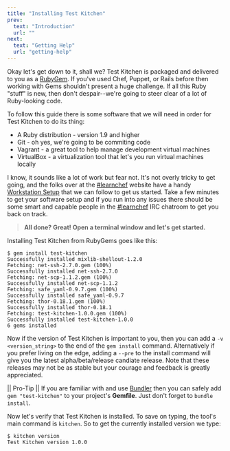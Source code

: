 ```yaml
---
title: "Installing Test Kitchen"
prev:
  text: "Introduction"
  url: ""
next:
  text: "Getting Help"
  url: "getting-help"
---
```


Okay let's get down to it, shall we? Test Kitchen is packaged and delivered to you as a [RubyGem](http://guides.rubygems.org/what-is-a-gem/). If you've used Chef, Puppet, or Rails before then working with Gems shouldn't present a huge challenge. If all this Ruby "stuff" is new, then don't despair--we're going to steer clear of a lot of Ruby-looking code.

To follow this guide there is some software that we will need in order for Test Kitchen to do its thing:

* A Ruby distribution - version 1.9 and higher
* Git - oh yes, we're going to be commiting code
* Vagrant - a great tool to help manage development virtual machines
* VirtualBox - a virtualization tool that let's you run virtual machines locally

I know, it sounds like a lot of work but fear not. It's not overly tricky to get going, and the folks over at the [#learnchef](https://learnchef.opscode.com/) website have a handy [Workstation Setup](https://learn.chef.io/tutorials/local-development/) that we can follow to get us started. Take a few minutes to get your software setup and if you run into any issues there should be some smart and capable people in the [#learnchef](http://webchat.freenode.net/?channel=learnchef) IRC chatroom to get you back on track.


> **All done? Great! Open a terminal window and let's get started.**

Installing Test Kitchen from RubyGems goes like this:

~~~
$ gem install test-kitchen
Successfully installed mixlib-shellout-1.2.0
Fetching: net-ssh-2.7.0.gem (100%)
Successfully installed net-ssh-2.7.0
Fetching: net-scp-1.1.2.gem (100%)
Successfully installed net-scp-1.1.2
Fetching: safe_yaml-0.9.7.gem (100%)
Successfully installed safe_yaml-0.9.7
Fetching: thor-0.18.1.gem (100%)
Successfully installed thor-0.18.1
Fetching: test-kitchen-1.0.0.gem (100%)
Successfully installed test-kitchen-1.0.0
6 gems installed
~~~

Now if the version of Test Kitchen is important to you, then you can add a `-v <version_string>` to the end of the `gem install` command. Alternatively if you prefer living on the edge, adding a `--pre` to the install command will give you the latest alpha/beta/release candiate release. Note that these releases may not be as stable but your courage and feedback is greatly appreciated.

|| Pro-Tip
|| If you are familiar with and use [Bundler](http://bundler.io) then you can safely add `gem "test-kitchen"` to your project's **Gemfile**. Just don't forget to `bundle install`.

Now let's verify that Test Kitchen is installed. To save on typing, the tool's main command is `kitchen`. So to get the currently installed version we type:

~~~
$ kitchen version
Test Kitchen version 1.0.0
~~~
